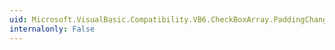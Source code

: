 ```yaml
---
uid: Microsoft.VisualBasic.Compatibility.VB6.CheckBoxArray.PaddingChanged
internalonly: False
---
```

